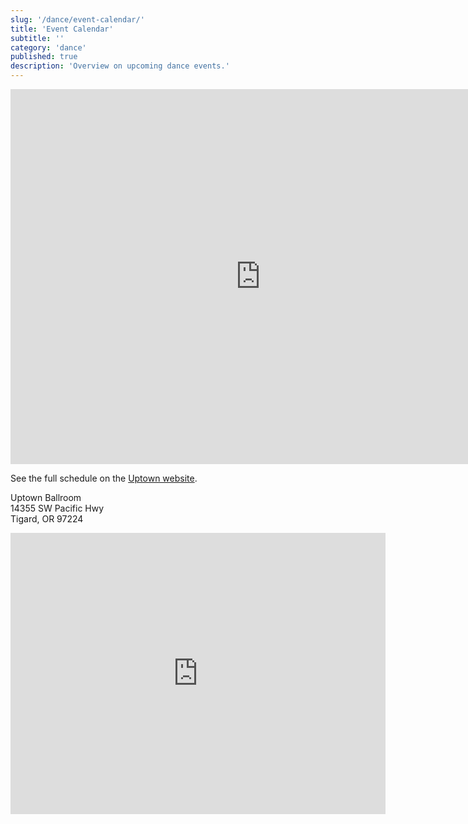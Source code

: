 ```yaml
---
slug: '/dance/event-calendar/'
title: 'Event Calendar'
subtitle: ''
category: 'dance'
published: true
description: 'Overview on upcoming dance events.'
---
```


<iframe src="https://calendar.google.com/calendar/embed?height=600&amp;wkst=1&amp;bgcolor=%23f9faf4&amp;ctz=America%2FLos_Angeles&amp;src=N2NpNjF2aDR2ODBjZjVmMWpnbHZ0OWwxazRAZ3JvdXAuY2FsZW5kYXIuZ29vZ2xlLmNvbQ&amp;src=M2YxaG1yOG5taGJuMTVyaDlxcTB1ODg2NnNAZ3JvdXAuY2FsZW5kYXIuZ29vZ2xlLmNvbQ&amp;color=%23F09300&amp;color=%23039BE5&amp;showTitle=0&amp;showNav=1&amp;showPrint=0&amp;showTz=0&amp;showTabs=0&amp;showCalendars=0" style="border-width:0" width="800" height="600" frameborder="0" scrolling="no"></iframe>

See the full schedule on the [Uptown website](http://uptownballroom.net/studio-schedule/).

Uptown Ballroom\
14355 SW Pacific Hwy\
Tigard, OR 97224

<iframe src="https://www.google.com/maps/embed?pb=!1m14!1m8!1m3!1d11202.425814254862!2d-122.7907427!3d45.417275!3m2!1i1024!2i768!4f13.1!3m3!1m2!1s0x0%3A0xd3f11ef5d2f30550!2sUptown%20Dance%20Studio!5e0!3m2!1sen!2sus!4v1620510031810!5m2!1sen!2sus" width="600" height="450" style="border:0;" allowfullscreen="" loading="lazy"></iframe>
